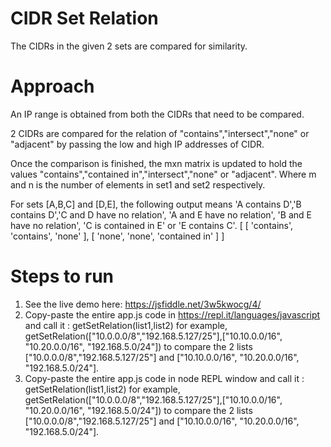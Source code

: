 CIDR Set Relation
==============================

   The CIDRs in the given 2 sets are compared for similarity. 


Approach
==============================

An IP range is obtained from both the CIDRs that need to be compared.

2 CIDRs are compared for the relation of "contains","intersect","none" or "adjacent" by passing the low and high IP addresses of CIDR.

Once the comparison is finished, the mxn matrix is updated to hold the values "contains","contained in","intersect","none" or "adjacent". Where m and n is the number of elements in set1 and set2 respectively. 

For sets [A,B,C] and [D,E], the following output means  'A contains D','B contains D','C and D have no relation', 'A and E have no relation', 'B and E have no relation', 'C is contained in E' or 'E contains C'.
[ [ 'contains', 'contains', 'none' ],
  [ 'none', 'none', 'contained in' ] ]

Steps to run
==============================
1. See the live demo here: https://jsfiddle.net/3w5kwocg/4/
2. Copy-paste the entire app.js code in https://repl.it/languages/javascript 
and call it : getSetRelation(list1,list2)
for example, getSetRelation(["10.0.0.0/8","192.168.5.127/25"],["10.10.0.0/16", "10.20.0.0/16", "192.168.5.0/24"]) to compare the 2 lists ["10.0.0.0/8","192.168.5.127/25"] and ["10.10.0.0/16", "10.20.0.0/16", "192.168.5.0/24"].
3. Copy-paste the entire app.js code in node REPL window and call it : getSetRelation(list1,list2)
for example, getSetRelation(["10.0.0.0/8","192.168.5.127/25"],["10.10.0.0/16", "10.20.0.0/16", "192.168.5.0/24"]) to compare the 2 lists ["10.0.0.0/8","192.168.5.127/25"] and ["10.10.0.0/16", "10.20.0.0/16", "192.168.5.0/24"].
